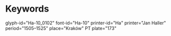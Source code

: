 # Keywords
glyph-id="Ha-10_0102"
font-id="Ha-10"
printer-id="Ha"
printer="Jan Haller"
period="1505–1525"
place="Kraków"
PT plate="173"
